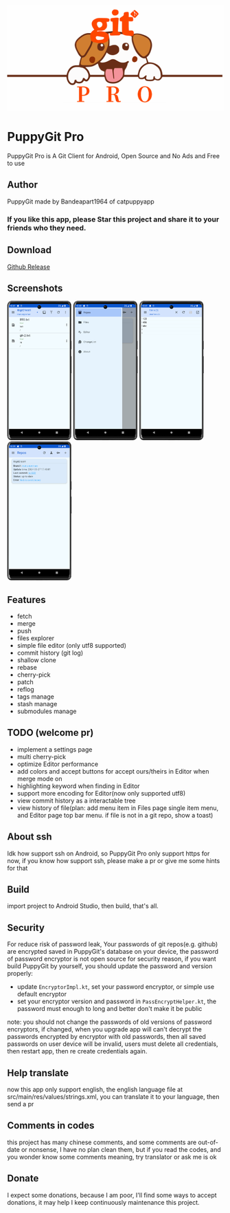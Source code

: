 <img src="screenshots/banner.png"/>


# PuppyGit Pro
PuppyGit Pro is A Git Client for Android, Open Source and No Ads and Free to use


## Author
PuppyGit made by Bandeapart1964 of catpuppyapp

### If you like this app, please Star this project and share it to your friends who they need.


## Download
<a href=https://github.com/Bandeapart1964/PuppyGitPro/releases>Github Release</a>


## Screenshots
<div>
<img src="screenshots/cl.png" width=150 />
<img src="screenshots/drawer.png"  width=150 />
<img src="screenshots/editor.png" width=150 />
<img src="screenshots/repos.png"  width=150  />
</div>


## Features
- fetch
- merge
- push
- files explorer
- simple file editor (only utf8 supported)
- commit history (git log)
- shallow clone
- rebase
- cherry-pick
- patch
- reflog
- tags manage
- stash manage
- submodules manage


## TODO (welcome pr)
- implement a settings page
- multi cherry-pick
- optimize Editor performance
- add colors and accept buttons for accept ours/theirs in Editor when merge mode on
- highlighting keyword when finding in Editor
- support more encoding for Editor(now only supported utf8)
- view commit history as a interactable tree
- view history of file(plan: add menu item in Files page single item menu, and Editor page top bar menu. if file is not in a git repo, show a toast)


## About ssh
Idk how support ssh on Android, so PuppyGit Pro only support https for now, if you know how support ssh, please make a pr or give me some hints for that


## Build
import project to Android Studio, then build, that's all.


## Security
For reduce risk of password leak, Your passwords of git repos(e.g. github) are encrypted saved in PuppyGit's database on your device, the password of password encryptor is not open source for security reason, if you want build PuppyGit by yourself, you should update the password and version properly:
- update `EncryptorImpl.kt`, set your password encryptor, or simple use default encryptor
- set your encryptor version and password in `PassEncryptHelper.kt`, the password must enough to long and better don't make it be public

note: you should not change the passwords of old versions of password encryptors, if changed, when you upgrade app will can't decrypt the passwords encrypted by encryptor with old passwords, then all saved passwords on user device will be invalid, users must delete all credentials, then restart app, then re create credentials again.


## Help translate
now this app only support english, the english language file at src/main/res/values/strings.xml, you can translate it to your language, then send a pr


## Comments in codes
this project has many chinese comments, and some comments are out-of-date or nonsense, I have no plan clean them, but if you read the codes, and you wonder know some comments meaning, try translator or ask me is ok


## Donate
I expect some donations, because I am poor, I'll find some ways to accept donations, it may help I keep continuously maintenance this project.
